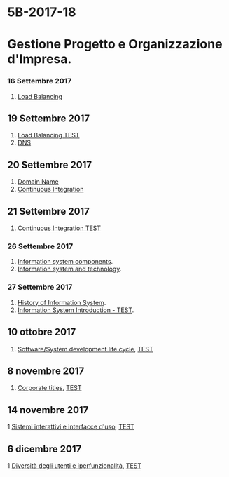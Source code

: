 # 5B-2017-18

# Gestione Progetto e Organizzazione d'Impresa.

### 16 Settembre 2017

1. [Load Balancing](http://svel.to/njh)

## 19 Settembre 2017

1. [Load Balancing TEST](http://svel.to/o9b)
2. [DNS](http://svel.to/nkb)

## 20 Settembre 2017

 1. [Domain Name](http://svel.to/nkh)
 2. [Continuous Integration](http://svel.to/n3l)
 
 ## 21 Settembre 2017
 
 1. [Continuous Integration TEST](http://svel.to/oac) 

### 26 Settembre 2017

1. [Information system components](https://docs.google.com/presentation/d/1J7kIe1wUekqzJfPW_LfuwKpMdlm91wfaSYi7ai_oM-Q/edit?usp=sharing).
2. [Information system and technology](https://docs.google.com/presentation/d/1DgxCtUR6n6ovOsWrQdEpb53Yh1Ux1zOUBsGR8HBrOMk/edit?usp=sharing).

### 27 Settembre 2017

1. [History of Information System](https://docs.google.com/presentation/d/1Ajg89e86b-UEnUKgRlBaA-uDf1oKeDnUrMpdIf1SG3w/edit?usp=sharing).
2. [Information System Introduction - TEST](https://goo.gl/forms/NmwBBuRsmf7MpxfW2).

## 10 ottobre 2017

1. [Software/System development life cycle](http://svel.to/o99), [TEST](http://svel.to/oh6)


## 8 novembre 2017

1. [Corporate titles](http://svel.to/oof), [TEST](http://svel.to/ovu)


## 14 novembre 2017

1 [Sistemi interattivi e interfacce d'uso](http://svel.to/p3y), [TEST](http://svel.to/p3z)

## 6 dicembre 2017

1 [Diversità degli utenti e iperfunzionalità](http://svel.to/p6t), [TEST](http://svel.to/p6v)
